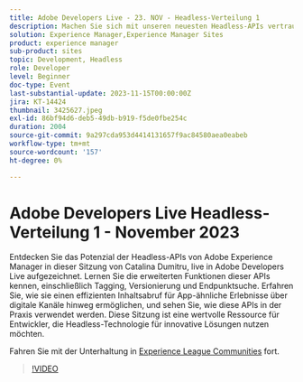 ```yaml
---
title: Adobe Developers Live - 23. NOV - Headless-Verteilung 1
description: Machen Sie sich mit unseren neuesten Headless-APIs vertraut und erfahren Sie mehr über die erweiterten Funktionen dieser APIs, einschließlich Tagging, Versionierung und Endpunktsuche. Erfahren Sie, wie sie einen effizienten Inhaltsabruf für App-ähnliche Erlebnisse über digitale Kanäle hinweg ermöglichen, und sehen Sie, wie diese APIs in der Praxis verwendet werden. Diese Sitzung ist eine wertvolle Ressource für Entwickler, die Headless-Technologie für innovative Lösungen nutzen möchten.
solution: Experience Manager,Experience Manager Sites
product: experience manager
sub-product: sites
topic: Development, Headless
role: Developer
level: Beginner
doc-type: Event
last-substantial-update: 2023-11-15T00:00:00Z
jira: KT-14424
thumbnail: 3425627.jpeg
exl-id: 86bf94d6-deb5-49db-b919-f5de0fbe254c
duration: 2004
source-git-commit: 9a297cda953d4414131657f9ac84580aea0eabeb
workflow-type: tm+mt
source-wordcount: '157'
ht-degree: 0%

---
```


# Adobe Developers Live Headless-Verteilung 1 - November 2023

Entdecken Sie das Potenzial der Headless-APIs von Adobe Experience Manager in dieser Sitzung von Catalina Dumitru, live in Adobe Developers Live aufgezeichnet. Lernen Sie die erweiterten Funktionen dieser APIs kennen, einschließlich Tagging, Versionierung und Endpunktsuche. Erfahren Sie, wie sie einen effizienten Inhaltsabruf für App-ähnliche Erlebnisse über digitale Kanäle hinweg ermöglichen, und sehen Sie, wie diese APIs in der Praxis verwendet werden. Diese Sitzung ist eine wertvolle Ressource für Entwickler, die Headless-Technologie für innovative Lösungen nutzen möchten.

Fahren Sie mit der Unterhaltung in [Experience League Communities](https://adobe.ly/3rJfZcN) fort.

>[!VIDEO](https://video.tv.adobe.com/v/3425627/?learn=on)
